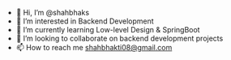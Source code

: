 - 👋 Hi, I’m @shahbhaks
- 👀 I’m interested in Backend Development
- 🌱 I’m currently learning Low-level Design & SpringBoot
- 💞️ I’m looking to collaborate on backend development projects
- 📫 How to reach me shahbhakti08@gmail.com

<!---
shahbhaks/shahbhaks is a ✨ special ✨ repository because its `README.md` (this file) appears on your GitHub profile.
You can click the Preview link to take a look at your changes.
--->
